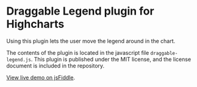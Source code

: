 Draggable Legend plugin for Highcharts
================
Using this plugin lets the user move the legend around in the chart.

The contents of the plugin is located in the javascript file `draggable-legend.js`. 
This plugin is published under the MIT license, and the license document is included in the repository.

[View live demo on jsFiddle](https://github.com/highslide-software).